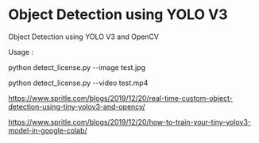# Object Detection using YOLO V3

Object Detection using YOLO V3 and OpenCV

Usage :

python detect_license.py --image test.jpg

python detect_license.py --video test.mp4


https://www.spritle.com/blogs/2019/12/20/real-time-custom-object-detection-using-tiny-yolov3-and-opencv/

https://www.spritle.com/blogs/2019/12/20/how-to-train-your-tiny-yolov3-model-in-google-colab/

